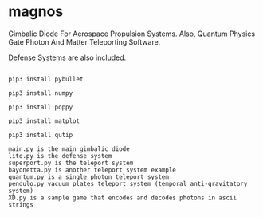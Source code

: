 # magnos
Gimbalic Diode For Aerospace Propulsion Systems. Also, Quantum Physics Gate Photon And Matter Teleporting Software.

Defense Systems are also included.

```pip3 install pygame

pip3 install pybullet

pip3 install numpy

pip3 install poppy

pip3 install matplot

pip3 install qutip

main.py is the main gimbalic diode
lito.py is the defense system
superport.py is the teleport system
bayonetta.py is another teleport system example
quantum.py is a single photon teleport system
pendulo.py vacuum plates teleport system (temporal anti-gravitatory system)
XD.py is a sample game that encodes and decodes photons in ascii strings
